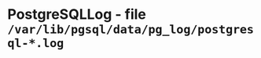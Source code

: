 PostgreSQLLog - file ``/var/lib/pgsql/data/pg_log/postgresql-*.log``
====================================================================